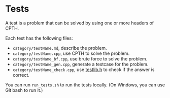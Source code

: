 # Tests

A test is a problem that can be solved by using one or more headers of CPTH.

Each test has the following files:

- `category/testName.md`, describe the problem.
- `category/testName.cpp`, use CPTH to solve the problem.
- `category/testName_bf.cpp`, use brute force to solve the problem.
- `category/testName_gen.cpp`, generate a testcase for the problem.
- `category/testName_check.cpp`, use [testlib.h](../testlib/testlib.h) to check if the answer is correct.

You can run `run_tests.sh` to run the tests locally. (On Windows, you can use Git bash to run it.)
